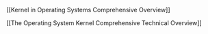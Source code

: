 

[[Kernel in Operating Systems Comprehensive Overview]]


[[The Operating System Kernel Comprehensive Technical Overview]]
